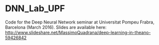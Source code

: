 # DNN_Lab_UPF
Code for the Deep Neural Network seminar at Universitat Pompeu Frabra, Barcelona (March 2016).
Slides are available here: http://www.slideshare.net/MassimoQuadrana/deep-learning-in-theano-59426842

